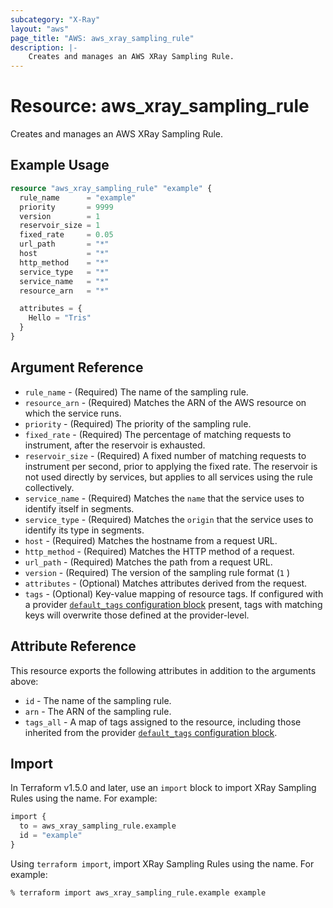 ```yaml
---
subcategory: "X-Ray"
layout: "aws"
page_title: "AWS: aws_xray_sampling_rule"
description: |-
    Creates and manages an AWS XRay Sampling Rule.
---
```


# Resource: aws_xray_sampling_rule

Creates and manages an AWS XRay Sampling Rule.

## Example Usage

```terraform
resource "aws_xray_sampling_rule" "example" {
  rule_name      = "example"
  priority       = 9999
  version        = 1
  reservoir_size = 1
  fixed_rate     = 0.05
  url_path       = "*"
  host           = "*"
  http_method    = "*"
  service_type   = "*"
  service_name   = "*"
  resource_arn   = "*"

  attributes = {
    Hello = "Tris"
  }
}
```

## Argument Reference

* `rule_name` - (Required) The name of the sampling rule.
* `resource_arn` - (Required) Matches the ARN of the AWS resource on which the service runs.
* `priority` - (Required) The priority of the sampling rule.
* `fixed_rate` - (Required) The percentage of matching requests to instrument, after the reservoir is exhausted.
* `reservoir_size` - (Required) A fixed number of matching requests to instrument per second, prior to applying the fixed rate. The reservoir is not used directly by services, but applies to all services using the rule collectively.
* `service_name` - (Required) Matches the `name` that the service uses to identify itself in segments.
* `service_type` - (Required) Matches the `origin` that the service uses to identify its type in segments.
* `host` - (Required) Matches the hostname from a request URL.
* `http_method` - (Required) Matches the HTTP method of a request.
* `url_path` - (Required) Matches the path from a request URL.
* `version` - (Required) The version of the sampling rule format (`1` )
* `attributes` - (Optional) Matches attributes derived from the request.
* `tags` - (Optional) Key-value mapping of resource tags. If configured with a provider [`default_tags` configuration block](https://registry.terraform.io/providers/hashicorp/aws/latest/docs#default_tags-configuration-block) present, tags with matching keys will overwrite those defined at the provider-level.

## Attribute Reference

This resource exports the following attributes in addition to the arguments above:

* `id` - The name of the sampling rule.
* `arn` - The ARN of the sampling rule.
* `tags_all` - A map of tags assigned to the resource, including those inherited from the provider [`default_tags` configuration block](https://registry.terraform.io/providers/hashicorp/aws/latest/docs#default_tags-configuration-block).

## Import

In Terraform v1.5.0 and later, use an `import` block to import XRay Sampling Rules using the name. For example:

```terraform
import {
  to = aws_xray_sampling_rule.example
  id = "example"
}
```

Using `terraform import`, import XRay Sampling Rules using the name. For example:

```console
% terraform import aws_xray_sampling_rule.example example
```
